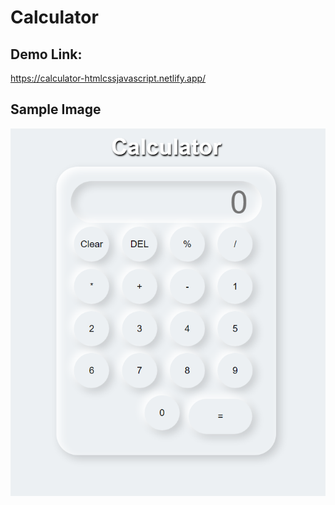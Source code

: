 # Calculator
## Demo Link:
https://calculator-htmlcssjavascript.netlify.app/
## Sample Image
![Alt text](./calc.png)